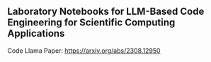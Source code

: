 ## Laboratory Notebooks for LLM-Based Code Engineering for Scientific Computing Applications

Code Llama Paper: https://arxiv.org/abs/2308.12950
